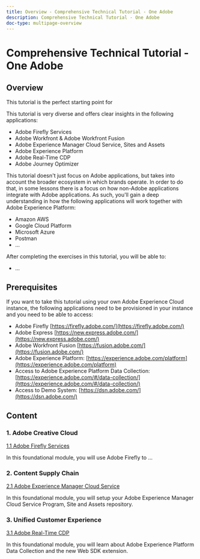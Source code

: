 ```yaml
---
title: Overview - Comprehensive Technical Tutorial - One Adobe
description: Comprehensive Technical Tutorial - One Adobe
doc-type: multipage-overview
---
```

# Comprehensive Technical Tutorial - One Adobe

## Overview

This tutorial is the perfect starting point for 

This tutorial is very diverse and offers clear insights in the following applications:

- Adobe Firefly Services
- Adobe Workfront & Adobe Workfront Fusion
- Adobe Experience Manager Cloud Service, Sites and Assets
- Adobe Experience Platform
- Adobe Real-Time CDP
- Adobe Journey Optimizer


This tutorial doesn't just focus on Adobe applications, but takes into account the broader ecosystem in which brands operate. In order to do that, in some lessons there is a focus on how non-Adobe applications integrate with Adobe applications. As such, you'll gain a deep understanding in how the following applications will work together with Adobe Experience Platform:

- Amazon AWS
- Google Cloud Platform
- Microsoft Azure 
- Postman
- ...

After completing the exercises in this tutorial, you will be able to:

- ...

## Prerequisites

If you want to take this tutorial using your own Adobe Experience Cloud instance, the following applications need to be provisioned in your instance and you need to be able to access:

- Adobe Firefly [https://firefly.adobe.com/](https://firefly.adobe.com/)
- Adobe Express [https://new.express.adobe.com/](https://new.express.adobe.com/)
- Adobe Workfront Fusion [https://fusion.adobe.com/](https://fusion.adobe.com/)
- Adobe Experience Platform: [https://experience.adobe.com/platform](https://experience.adobe.com/platform)
- Access to Adobe Experience Platform Data Collection: [https://experience.adobe.com/#/data-collection/](https://experience.adobe.com/#/data-collection/)
- Access to Demo System: [https://dsn.adobe.com/](https://dsn.adobe.com/)

## Content

### 1. Adobe Creative Cloud

[1.1 Adobe Firefly Services](./modules/creative-cloud/module1.1/firefly-services.md)

In this foundational module, you will use Adobe Firefly to ...

### 2. Content Supply Chain

[2.1 Adobe Experience Manager Cloud Service](./modules/csc/module2.1/aemcs.md)

In this foundational module, you will setup your Adobe Experience Manager Cloud Service Program, Site and Assets repository.

### 3. Unified Customer Experience

[3.1 Adobe Real-Time CDP](./modules/uce/module3.1/rtcdp.md)

In this foundational module, you will learn about Adobe Experience Platform Data Collection and the new Web SDK extension.
